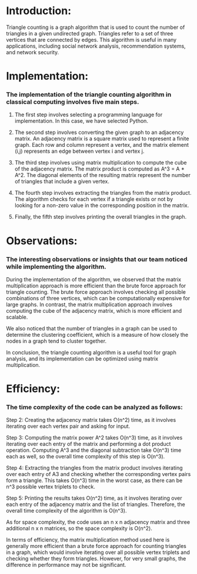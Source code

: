 # Introduction:

Triangle counting is a graph algorithm that is used to count the number of triangles in a given undirected graph. Triangles refer to a set of three vertices that are connected by edges. This algorithm is useful in many applications, including social network analysis, recommendation systems, and network security.

# Implementation:

### The implementation of the triangle counting algorithm in classical computing involves five main steps.

1. The first step involves selecting a programming language for implementation. In this case, we have selected Python.

2. The second step involves converting the given graph to an adjacency matrix. An adjacency matrix is a square matrix used to represent a finite graph. Each row and column represent a vertex, and the matrix element (i,j) represents an edge between vertex i and vertex j.

3. The third step involves using matrix multiplication to compute the cube of the adjacency matrix. The matrix product is computed as A^3 = A * A^2. The diagonal elements of the resulting matrix represent the number of triangles that include a given vertex.

4. The fourth step involves extracting the triangles from the matrix product. The algorithm checks for each vertex if a triangle exists or not by looking for a non-zero value in the corresponding position in the matrix.

5. Finally, the fifth step involves printing the overall triangles in the graph.

# Observations:
### The interesting observations or insights that our team noticed while implementing the algorithm.

During the implementation of the algorithm, we observed that the matrix multiplication approach is more efficient than the brute force approach for triangle counting. The brute force approach involves checking all possible combinations of three vertices, which can be computationally expensive for large graphs. In contrast, the matrix multiplication approach involves computing the cube of the adjacency matrix, which is more efficient and scalable. 

We also noticed that the number of triangles in a graph can be used to determine the clustering coefficient, which is a measure of how closely the nodes in a graph tend to cluster together.

In conclusion, the triangle counting algorithm is a useful tool for graph analysis, and its implementation can be optimized using matrix multiplication.

# Efficiency:

### The time complexity of the code can be analyzed as follows:

Step 2: Creating the adjacency matrix takes O(n^2) time, as it involves iterating over each vertex pair and asking for input.

Step 3: Computing the matrix power A^2 takes O(n^3) time, as it involves iterating over each entry of the matrix and performing a dot product operation. Computing A^3 and the diagonal subtraction take O(n^3) time each as well, so the overall time complexity of this step is O(n^3).

Step 4: Extracting the triangles from the matrix product involves iterating over each entry of A3 and checking whether the corresponding vertex pairs form a triangle. This takes O(n^3) time in the worst case, as there can be n^3 possible vertex triplets to check.

Step 5: Printing the results takes O(n^2) time, as it involves iterating over each entry of the adjacency matrix and the list of triangles.
Therefore, the overall time complexity of the algorithm is O(n^3).

As for space complexity, the code uses an n x n adjacency matrix and three additional n x n matrices, so the space complexity is O(n^2).

In terms of efficiency, the matrix multiplication method used here is generally more efficient than a brute force approach for counting triangles in a graph, which would involve iterating over all possible vertex triplets and checking whether they form triangles. However, for very small graphs, the difference in performance may not be significant.
